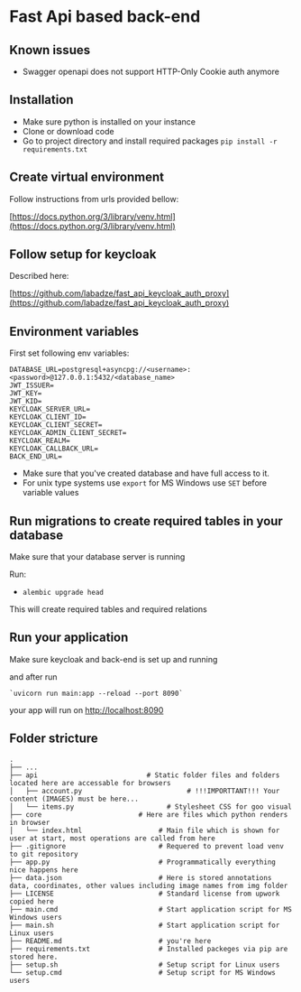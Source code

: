 # Fast Api based back-end


## Known issues

 - Swagger openapi does not support HTTP-Only Cookie auth anymore 

## Installation

 - Make sure python is installed on your instance
 - Clone or download code
 - Go to project directory and install required packages `pip install -r requirements.txt`

## Create virtual environment

Follow instructions from urls provided bellow:

[https://docs.python.org/3/library/venv.html](https://docs.python.org/3/library/venv.html)


## Follow setup for keycloak

Described here: 

[https://github.com/labadze/fast_api_keycloak_auth_proxy](https://github.com/labadze/fast_api_keycloak_auth_proxy)

## Environment variables
First set following env variables:

    DATABASE_URL=postgresql+asyncpg://<username>:<password>@127.0.0.1:5432/<database_name>
    JWT_ISSUER=
    JWT_KEY=
    JWT_KID=
    KEYCLOAK_SERVER_URL=
    KEYCLOAK_CLIENT_ID=
    KEYCLOAK_CLIENT_SECRET=
    KEYCLOAK_ADMIN_CLIENT_SECRET=
    KEYCLOAK_REALM=
    KEYCLOAK_CALLBACK_URL=
    BACK_END_URL=

 - Make sure that you've created database and have full access to it.
 - For unix type systems use `export` for MS Windows use `SET` before variable values

## Run migrations to create required tables in your database

Make sure that your database server is running

Run:
 - `alembic upgrade head`

This will create required tables and required relations

## Run your application

Make sure keycloak and back-end is set up and running

and after run

    `uvicorn run main:app --reload --port 8090`
your app will run on [http://localhost:8090](http://localhost:8090)

## Folder stricture

    .
    ├── ...
    ├── api                           # Static folder files and folders located here are accessable for browsers
    │   ├── account.py                          # !!!IMPORTTANT!!! Your content (IMAGES) must be here...
    │   └── items.py                       # Stylesheet CSS for goo visual
    ├── core                        # Here are files which python renders in browser
    │   └── index.html                   # Main file which is shown for user at start, most operations are called from here
    ├── .gitignore                       # Requered to prevent load venv to git repository
    ├── app.py                           # Programmatically everything nice happens here
    ├── data.json                        # Here is stored annotations data, coordinates, other values including image names from img folder
    ├── LICENSE                          # Standard license from upwork copied here
    ├── main.cmd                         # Start application script for MS Windows users
    ├── main.sh                          # Start application script for Linux users
    ├── README.md                        # you're here
    ├── requirements.txt                 # Installed packeges via pip are stored here.
    ├── setup.sh                         # Setup script for Linux users
    └── setup.cmd                        # Setup script for MS Windows users



